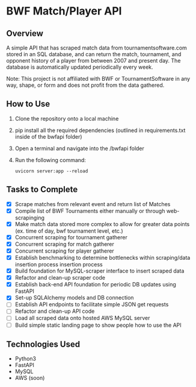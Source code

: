 # BWF Match/Player API

## Overview
A simple API that has scraped match data from tournamentsoftware.com stored in an SQL database, and can return the match, tournament, and opponent history of a player from between 2007 and present day. The database is automatically updated periodically every week.

Note: This project is not affiliated with BWF or TournamentSoftware in any way, shape, or form and does not profit from the data gathered.

## How to Use
1. Clone the repository onto a local machine
2. pip install all the required dependencies (outlined in requirements.txt inside of the bwfapi folder)
3. Open a terminal and navigate into the /bwfapi folder
4. Run the following command:

    ```uvicorn server:app --reload```

## Tasks to Complete
- [x] Scrape matches from relevant event and return list of Matches
- [x] Compile list of BWF Tournaments either manually or through web-scrapinging
- [x] Make match data stored more complex to allow for greater data points (ex. time of day, bwf tournament level, etc.)
- [x] Concurrent scraping for tournament gatherer
- [x] Concurrent scraping for match gatherer
- [x] Concurrent scraping for player gatherer
- [x] Establish benchmarking to determine bottlenecks within scraping/data insertion process insertion process
- [x] Build foundation for MySQL-scraper interface to insert scraped data
- [X] Refactor and clean-up scraper code
- [x] Establish back-end API foundation for periodic DB updates using FastAPI
- [X] Set-up SQLAlchemy models and DB connection
- [ ] Establish API endpoints to facilitate simple JSON get requests
- [ ] Refactor and clean-up API code
- [ ] Load all scraped data onto hosted AWS MySQL server
- [ ] Build simple static landing page to show people how to use the API

## Technologies Used
* Python3
* FastAPI
* MySQL 
* AWS (soon)